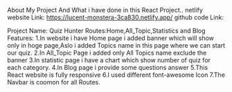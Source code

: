 About My Project And What i have done in this React Project..
netlify website Link: https://lucent-monstera-3ca830.netlify.app/
github code Link:

Project Name: Quiz Hunter
Routes:Home,All_Topic,Statistics and Blog
Features: 
1.In website i have Home page i added banner which will show only in hoge page,Aslo i added Topics name in this page where we can start our quiz.
2.In All_Topic Page i added only All Topics name exclude the banner
3.In statistic page i have a chart which show number of quiz for each category.
4.In Blog page i provide some questions answer 
5.This React website is fully responsive
6.I used different font-awesome Icon
7.The Navbar is coomon for all Routes.
